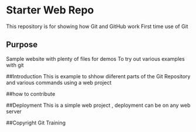 # Starter Web Repo

This repository is for showing how Git and GitHub work
First time use of Git

## Purpose

Sample website with plenty of files for demos
To try out various examples with git

##Introduction
This is example to shhow diiferent parts of the Git Repository and various commands using a web project

##how to contribute

##Deployment
This is a simple web project , deployment can be on any web server

##Copyright
Git Training